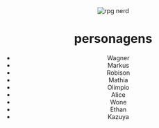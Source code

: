 <!DOCTYPE html>
<html lang="en">
<head>
    <meta charset="UTF-8">
    <meta http-equiv="X-UA-Compatible" content="IE=edge">
    <meta name="viewport" content="width=device-width, initial-scale=1.0">
    <link rel="stylesheet" href="reset.css">
    <link rel="stylesheet" href="style.css">
    <title>projeto programação</title>
</head>
<body>
    <header class="cabecalho">
        <img class="imagem-cabecalho" src="img.png" alt="rpg nerd">
        <h1 class="cabecalho-titulo">personagens</h1>
        <nav class="cabecalho-menu">
            <ul>
                <li><a class="cabecalho-menu-item" hef="#">Wagner</a></li>
                <li><a class="cabecalho-menu-item" hef="#">Markus</a></li>
                <li><a class="cabecalho-menu-item" hef="#">Robison</a></li>
                <li><a class="cabecalho-menu-item" hef="#">Mathia</a></li>
                <li><a class="cabecalho-menu-item" hef="#">Olimpio</a></li>
                <li><a class="cabecalho-menu-item" hef="#">Alice</a></li>
                <li><a class="cabecalho-menu-item" hef="#">Wone</a></li>
                <li><a class="cabecalho-menu-item" hef="#">Ethan</a></li>
                <li><a class="cabecalho-menu-item" hef="#">Kazuya</a></li>
               </ul>
               <ul class="cabecalho-lista">
               </nav>
   </header>
</body>
</html>
